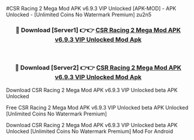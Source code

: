 #CSR Racing 2 Mega Mod APK v6.9.3 VIP Unlocked [APK-MOD] - APK Unlocked - [Unlimited Coins No Watermark Premium] zu2n5



<div align="center">

<h3>🔴 Download [Server1] 👉👉 <a href="https://momento.my/?title=CSR_Racing_2_Mega_Mod_APK_v6.9.3_VIP_Unlocked">CSR Racing 2 Mega Mod APK v6.9.3 VIP Unlocked Mod Apk</a></h3><br>

<h3>🔴 Download [Server2] 👉👉 <a href="https://momento.my/?title=CSR_Racing_2_Mega_Mod_APK_v6.9.3_VIP_Unlocked">CSR Racing 2 Mega Mod APK v6.9.3 VIP Unlocked Mod Apk</a></h3>
</div>



Download CSR Racing 2 Mega Mod APK v6.9.3 VIP Unlocked beta APK Unlocked

Free CSR Racing 2 Mega Mod APK v6.9.3 VIP Unlocked beta APK Unlocked [Unlimited Coins No Watermark Premium]

Download CSR Racing 2 Mega Mod APK v6.9.3 VIP Unlocked beta APK Unlocked [Unlimited Coins No Watermark Premium] Mod For Android
